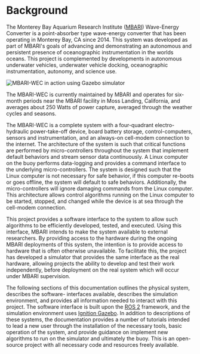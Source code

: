 # Background  

The Monterey Bay Aquarium Research Institute ([MBARI](http://www.mbari.org)) Wave-Energy Converter
is a point-absorber type wave-energy converter that has been operating in Monterey Bay, CA since
2014. This system was developed as part of MBARI's goals of advancing and demonstrating an
autonomous and persistent presence of oceanographic instrumentation in the worlds oceans. This
project is complemented by developments in autonomous underwater vehicles, underwater vehicle
docking, oceanographic instrumentation, autonomy, and science use. 

![MBARI-WEC in action using Gazebo simulator](images/buoy_sim.gif)

The MBARI-WEC is currently maintained by MBARI and operates for six-month periods near the MBARI
facility in Moss Landing, California, and averages about 250 Watts of power capture, averaged
through the weather cycles and seasons.

The MBARI-WEC is a complete system with a four-quadrant electro-hydraulic power-take-off device,
board battery storage, control-computers, sensors and instrumentation, and an always-on cell-modem
connection to the internet. The architecture of the system is such that critical functions are
performed by micro-controllers throughout the system that implement default behaviors and stream
sensor data continuously. A Linux computer on the buoy performs data-logging and provides a
command interface to the underlying micro-controllers. The system is designed such that the Linux
computer is not necessary for safe behavior, if this computer re-boots or goes offline, the system
will default to safe behaviors. Additionally, the micro-controllers will ignore damaging commands
from the Linux computer. This architecture allows control algorithms running on the Linux computer
to be started, stopped, and changed while the device is at sea through the cell-modem connection.  

This project provides a software interface to the system to allow such algorithms to be
efficiently developed, tested, and executed. Using this interface, MBARI intends to make the system
available to external researchers. By providing access to the hardware during the ongoing MBARI
deployments of this system, the intention is to provide access to hardware that is often otherwise
unavailable. To facilitate this, the project has developed a simulator that provides the same
interface as the real hardware, allowing projects the ability to develop and test their work
independently, before deployment on the real system which will occur under MBARI supervision.

The following sections of this documentation outlines the physical system, describes the software-
interfaces available, describes the simulation environment, and provides all information needed to
interact with this project. The software interface is built upon the [ROS 2](www.ros.org)
framework, and the simulation environment uses [Ignition Gazebo](www.gazebo.org). In addition to
descriptions of these systems, the documentation provides a number of tutorials intended to lead a
new user through the installation of the necessary tools, basic operation of the system, and
provide guidance on implement new algorithms to run on the simulator and ultimately the buoy. This
is an open-source project with all necessary code and resources freely available.  
